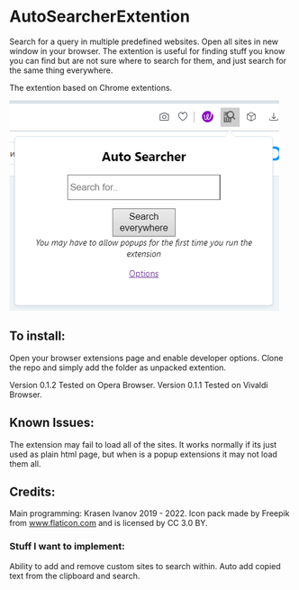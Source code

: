 # AutoSearcherExtention
Search for a query in multiple predefined websites.
Open all sites in new window in your browser. 
The extention is useful for finding stuff you know you can find but are not sure where to search for them, and just search for the same thing everywhere.

The extention based on Chrome extentions.

![ScreenShot](screenshot.png)

## To install:
Open your browser extensions page and enable developer options.
Clone the repo and simply add the folder as unpacked extention.

Version 0.1.2 Tested on Opera Browser.
Version 0.1.1 Tested on Vivaldi Browser.

## Known Issues:
The extension may fail to load all of the sites.
It works normally if its just used as plain html page, but when is a popup extensions it may not load them all.

## Credits:
Main programming: Krasen Ivanov 2019 - 2022.
Icon pack made by Freepik from www.flaticon.com and is licensed by CC 3.0 BY.

### Stuff I want to implement:
Ability to add and remove custom sites to search within.
Auto add copied text from the clipboard and search.
